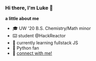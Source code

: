 ### Hi there, I'm Luke 👋
**a little about me**
- 🎓 UW '20 B.S. Chemistry/Math minor
- ⌨️ student @HackReactor
- 🌱 currently learning fullstack JS
- 🐍 Python fan
- 🔗 [connect with me!](https://www.linkedin.com/in/luke-hatcher-414173152/)

